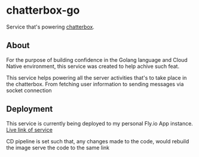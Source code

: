# chatterbox-go

Service that's powering [chatterbox](https://chatterbox-kevin.vercel.app/).

## About

For the purpose of building confidence in the Golang language and Cloud Native environment, this service was created to help achive such feat.

This service helps powering all the server activities that's to take place in the chatterbox. From fetching user information to sending messages via socket connection

## Deployment

This service is currently being deployed to my personal Fly.io App instance. [Live link of service](https://chatterbox-go.fly.dev/)

CD pipeline is set such that, any changes made to the code, would rebuild the image serve the code to the same link
